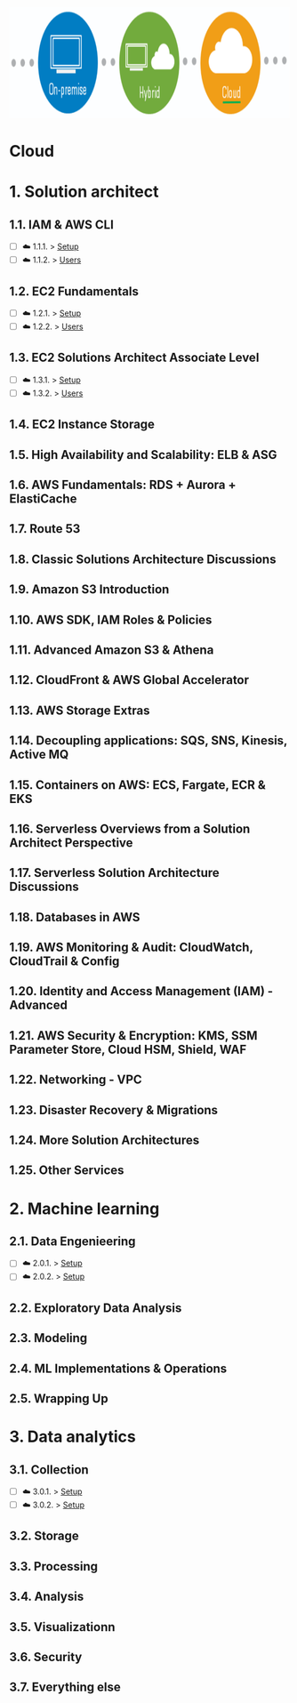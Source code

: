 <p align="center">
  <img src="Cloud.png" width="800" height="200">
</p>

# Cloud


# 1. Solution architect

## 1.1. IAM & AWS CLI
- [ ] ☁️ 1.1.1. > [Setup](Journey/1001/Readme.md)
- [ ] ☁️ 1.1.2. > [Users](Journey/1002/Readme.md)

## 1.2. EC2 Fundamentals
- [ ] ☁️ 1.2.1. > [Setup](Journey/1001/Readme.md)
- [ ] ☁️ 1.2.2. > [Users](Journey/1002/Readme.md)

## 1.3. EC2 Solutions Architect Associate Level
- [ ] ☁️ 1.3.1. > [Setup](Journey/1001/Readme.md)
- [ ] ☁️ 1.3.2. > [Users](Journey/1002/Readme.md)

## 1.4. EC2 Instance Storage


## 1.5. High Availability and Scalability: ELB & ASG


## 1.6. AWS Fundamentals: RDS + Aurora + ElastiCache


## 1.7. Route 53


## 1.8. Classic Solutions Architecture Discussions


## 1.9. Amazon S3 Introduction


## 1.10. AWS SDK, IAM Roles & Policies


## 1.11. Advanced Amazon S3 & Athena


## 1.12. CloudFront & AWS Global Accelerator


## 1.13. AWS Storage Extras


## 1.14. Decoupling applications: SQS, SNS, Kinesis, Active MQ


## 1.15. Containers on AWS: ECS, Fargate, ECR & EKS


## 1.16. Serverless Overviews from a Solution Architect Perspective


## 1.17. Serverless Solution Architecture Discussions


## 1.18. Databases in AWS


## 1.19. AWS Monitoring & Audit: CloudWatch, CloudTrail & Config


## 1.20. Identity and Access Management (IAM) - Advanced


## 1.21. AWS Security & Encryption: KMS, SSM Parameter Store, Cloud HSM, Shield, WAF


## 1.22. Networking - VPC


## 1.23. Disaster Recovery & Migrations


## 1.24. More Solution Architectures


## 1.25. Other Services



# 2. Machine learning

## 2.1. Data Engenieering

- [ ] ☁️ 2.0.1. > [Setup](Journey/1001/Readme.md)
- [ ] ☁️ 2.0.2. > [Setup](Journey/1001/Readme.md)

## 2.2. Exploratory Data Analysis


## 2.3. Modeling


## 2.4. ML Implementations & Operations


## 2.5. Wrapping Up


# 3. Data analytics

## 3.1. Collection
- [ ] ☁️ 3.0.1. > [Setup](Journey/1001/Readme.md)
- [ ] ☁️ 3.0.2. > [Setup](Journey/1001/Readme.md)

## 3.2. Storage

## 3.3. Processing

## 3.4. Analysis

## 3.5. Visualizationn

## 3.6. Security

## 3.7. Everything else
